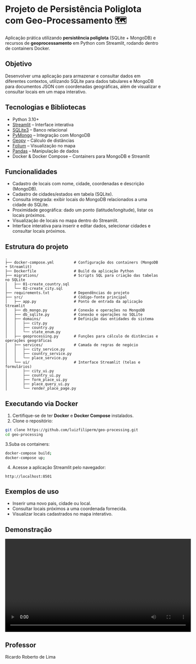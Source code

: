 # Projeto de Persistência Poliglota com Geo-Processamento 🗺️

Aplicação prática utilizando **persistência poliglota** (SQLite + MongoDB) e recursos de **geoprocessamento** em Python com Streamlit, rodando dentro de containers Docker.

## Objetivo
Desenvolver uma aplicação para armazenar e consultar dados em diferentes contextos, utilizando SQLite para dados tabulares e MongoDB para documentos JSON com coordenadas geográficas, além de visualizar e consultar locais em um mapa interativo.

## Tecnologias e Bibliotecas
- Python 3.10+
- [Streamlit](https://streamlit.io/) – Interface interativa
- [SQLite3](https://www.sqlite.org/) – Banco relacional
- [PyMongo](https://pymongo.readthedocs.io/) – Integração com MongoDB
- [Geopy](https://geopy.readthedocs.io/) – Cálculo de distâncias
- [Folium](https://python-visualization.github.io/folium/) – Visualização no mapa
- [Pandas](https://pandas.pydata.org/) – Manipulação de dados
- Docker & Docker Compose – Containers para MongoDB e Streamlit

## Funcionalidades
- Cadastro de locais com nome, cidade, coordenadas e descrição (MongoDB).
- Cadastro de cidades/estados em tabela (SQLite).
- Consulta integrada: exibir locais do MongoDB relacionados a uma cidade do SQLite.
- Proximidade geográfica: dado um ponto (latitude/longitude), listar os locais próximos.
- Visualização de locais no mapa dentro do Streamlit.
- Interface interativa para inserir e editar dados, selecionar cidades e consultar locais próximos.

## Estrutura do projeto
```
.
├── docker-compose.yml         # Configuração dos containers (MongoDB + Streamlit)
├── Dockerfile                 # Build da aplicação Python
├── migrations/                # Scripts SQL para criação das tabelas no SQLite
│   ├── 01-create_country.sql
│   └── 02-create_city.sql
├── requirements.txt           # Dependências do projeto
├── src/                       # Código-fonte principal
│   ├── app.py                 # Ponto de entrada da aplicação Streamlit
│   ├── db_mongo.py            # Conexão e operações no MongoDB
│   ├── db_sqlite.py           # Conexão e operações no SQLite
│   ├── domains/               # Definição das entidades do sistema
│   │   ├── city.py
│   │   ├── country.py
│   │   └── state_enum.py
│   ├── geoprocessing.py       # Funções para cálculo de distâncias e operações geográficas
│   ├── services/              # Camada de regras de negócio
│   │   ├── city_service.py
│   │   ├── country_service.py
│   │   └── place_service.py
│   └── ui/                    # Interface Streamlit (telas e formulários)
│       ├── city_ui.py
│       ├── country_ui.py
│       ├── form_place_ui.py
│       ├── place_query_ui.py
│       └── render_place_page.py

```

## Executando via Docker

1. Certifique-se de ter **Docker** e **Docker Compose** instalados.  
2. Clone o repositório:
```bash
git clone https://github.com/luizfiliperm/geo-processing.git
cd geo-processing
```
3.Suba os containers:
```bash
docker-compose build;
docker-compose up;
```
4. Acesse a aplicação Streamlit pelo navegador:
 ```
 http://localhost:8501
 ```
## Exemplos de uso
- Inserir uma novo pais, cidade ou local.
- Consultar locais próximos a uma coordenada fornecida.
- Visualizar locais cadastrados no mapa interativo.

## Demonstração

<video src="./demonstracao.mp4" controls width="600"></video>

## Professor
Ricardo Roberto de Lima
